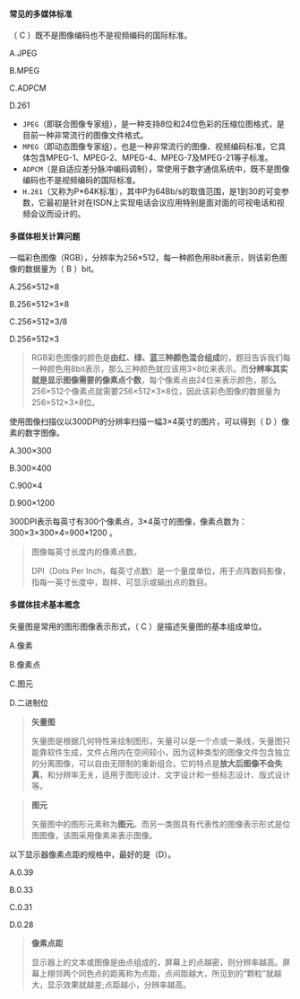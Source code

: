 #### 常见的多媒体标准

（ C ）既不是图像编码也不是视频编码的国际标准。

A.JPEG

 B.MPEG

 C.ADPCM

 D.261

- `JPEG`（即联合图像专家组），是一种支持8位和24位色彩的压缩位图格式，是目前一种非常流行的图像文件格式。
- `MPEG`（即动态图像专家组），也是一种非常流行的图像、视频编码标准，它具体包含MPEG-1、MPEG-2、MPEG-4、MPEG-7及MPEG-21等子标准。
- `ADPCM`（是自适应差分脉冲编码调制），常使用于数字通信系统中，既不是图像编码也不是视频编码的国际标准。
- `H.261`（又称为P*64K标准），其中P为64Bb/s的取值范围，是1到30的可变参数，它最初是针对在ISDN上实现电话会议应用特别是面对面的可视电话和视频会议而设计的。



#### 多媒体相关计算问题

一幅彩色图像（RGB），分辨率为256×512，每一种颜色用8bit表示，则该彩色图像的数据量为（ B ）bit。

A.256×512×8

B.256×512×3×8

C.256×512×3/8

D.256×512×3

> RGB彩色图像的颜色是**由红、绿、蓝三种颜色混合组成**的，题目告诉我们每一种颜色用8bit表示，那么三种颜色就应该用3×8位来表示。而**分辨率其实就是显示图像需要的像素点个数**，每个像素点由24位来表示颜色，那么256×512个像素点就需要256×512×3×8位，因此该彩色图像的数据量为256×512×3×8位。

使用图像扫描仪以300DPI的分辨率扫描一幅3×4英寸的图片，可以得到（ D ）像素的数字图像。

A.300×300

B.300×400

C.900×4

D.900×1200

300DPI表示每英寸有300个像素点，3×4英寸的图像，像素点数为：
300×3×300×4=900*1200 。

>图像每英寸长度内的像素点数。
>
>DPI（Dots Per Inch，每英寸点数）是一个量度单位，用于点阵数码影像，指每一英寸长度中，取样、可显示或输出点的数目。



#### 多媒体技术基本概念

 矢量图是常用的图形图像表示形式，（ C ）是描述矢量图的基本组成单位。

A.像素

B.像素点

C.图元

D.二进制位

> **矢量图**
>
> 矢量图是根据几何特性来绘制图形，矢量可以是一个点或一条线，矢量图只能靠软件生成，文件占用内在空间较小，因为这种类型的图像文件包含独立的分离图像，可以自由无限制的重新组合。它的特点是**放大后图像不会失真**，和分辨率无关，适用于图形设计、文字设计和一些标志设计、版式设计等。

> **图元**
>
> 矢量图中的图形元素称为**图元**。而另一类图具有代表性的图像表示形式是位图图像，该图采用像素来表示图像。

以下显示器像素点距的规格中，最好的是（D）。

A.0.39

B.0.33

C.0.31

D.0.28

>**像素点距**
>
>显示器上的文本或图像是由点组成的，屏幕上的点越密，则分辨率越高。屏幕上栩邻两个同色点的距离称为点距，点间距越大，所见到的“颗粒”就越大，显示效果就越差;点距越小，分辨率越高。





































































































